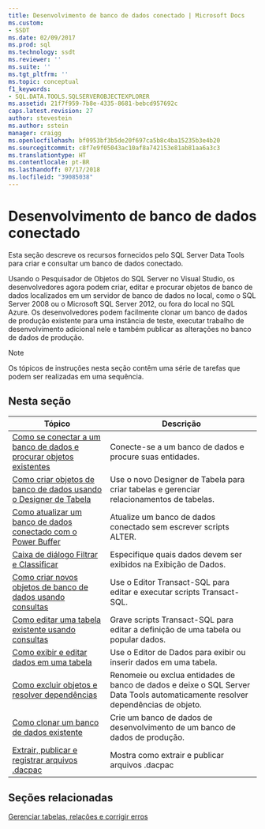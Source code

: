 ```yaml
---
title: Desenvolvimento de banco de dados conectado | Microsoft Docs
ms.custom:
- SSDT
ms.date: 02/09/2017
ms.prod: sql
ms.technology: ssdt
ms.reviewer: ''
ms.suite: ''
ms.tgt_pltfrm: ''
ms.topic: conceptual
f1_keywords:
- SQL.DATA.TOOLS.SQLSERVEROBJECTEXPLORER
ms.assetid: 21f7f959-7b8e-4335-8681-bebcd957692c
caps.latest.revision: 27
author: stevestein
ms.author: sstein
manager: craigg
ms.openlocfilehash: bf0953bf3b5de20f697ca5b8c4ba15235b3e4b20
ms.sourcegitcommit: c8f7e9f05043ac10af8a742153e81ab81aa6a3c3
ms.translationtype: HT
ms.contentlocale: pt-BR
ms.lasthandoff: 07/17/2018
ms.locfileid: "39085038"
---
```

# <a name="connected-database-development"></a>Desenvolvimento de banco de dados conectado
Esta seção descreve os recursos fornecidos pelo SQL Server Data Tools para criar e consultar um banco de dados conectado.  
  
Usando o Pesquisador de Objetos do SQL Server no Visual Studio, os desenvolvedores agora podem criar, editar e procurar objetos de banco de dados localizados em um servidor de banco de dados no local, como o SQL Server 2008 ou o Microsoft SQL Server 2012, ou fora do local no SQL Azure. Os desenvolvedores podem facilmente clonar um banco de dados de produção existente para uma instância de teste, executar trabalho de desenvolvimento adicional nele e também publicar as alterações no banco de dados de produção.  
  
> [!NOTE]  
> Os tópicos de instruções nesta seção contêm uma série de tarefas que podem ser realizadas em uma sequência.  
  
## <a name="in-this-section"></a>Nesta seção  
  
|Tópico|Descrição|  
|---------|---------------|  
|[Como se conectar a um banco de dados e procurar objetos existentes](../ssdt/how-to-connect-to-a-database-and-browse-existing-objects.md)|Conecte-se a um banco de dados e procure suas entidades.|  
|[Como criar objetos de banco de dados usando o Designer de Tabela](../ssdt/how-to-create-database-objects-using-table-designer.md)|Use o novo Designer de Tabela para criar tabelas e gerenciar relacionamentos de tabelas.|  
|[Como atualizar um banco de dados conectado com o Power Buffer](../ssdt/how-to-update-a-connected-database-with-power-buffer.md)|Atualize um banco de dados conectado sem escrever scripts ALTER.|  
|[Caixa de diálogo Filtrar e Classificar](../ssdt/filter-and-sort-dialog-box.md)|Especifique quais dados devem ser exibidos na Exibição de Dados.|  
|[Como criar novos objetos de banco de dados usando consultas](../ssdt/how-to-create-new-database-objects-using-queries.md)|Use o Editor Transact\-SQL para editar e executar scripts Transact\-SQL.|  
|[Como editar uma tabela existente usando consultas](../ssdt/how-to-edit-an-existing-table-using-queries.md)|Grave scripts Transact\-SQL para editar a definição de uma tabela ou popular dados.|  
|[Como exibir e editar dados em uma tabela](../ssdt/how-to-view-and-edit-data-in-a-table.md)|Use o Editor de Dados para exibir ou inserir dados em uma tabela.|  
|[Como excluir objetos e resolver dependências](../ssdt/how-to-delete-objects-and-resolve-dependencies.md)|Renomeie ou exclua entidades de banco de dados e deixe o SQL Server Data Tools automaticamente resolver dependências de objeto.|  
|[Como clonar um banco de dados existente](../ssdt/how-to-clone-an-existing-database.md)|Crie um banco de dados de desenvolvimento de um banco de dados de produção.|  
|[Extrair, publicar e registrar arquivos .dacpac](../ssdt/extract-publish-and-register-dacpac-files.md)|Mostra como extrair e publicar arquivos .dacpac|  
  
## <a name="related-sections"></a>Seções relacionadas  
[Gerenciar tabelas, relações e corrigir erros](../ssdt/manage-tables-relationships-and-fix-errors.md)  
  
